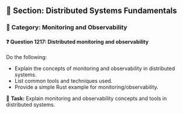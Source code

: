 ## 📘 Section: Distributed Systems Fundamentals  
### 🔹 Category: Monitoring and Observability  
#### ❓ Question 1217: Distributed monitoring and observability

Do the following:

- Explain the concepts of monitoring and observability in distributed systems.
- List common tools and techniques used.
- Provide a simple Rust example for monitoring/observability.

🔧 **Task:** Explain monitoring and observability concepts and tools in distributed systems.

